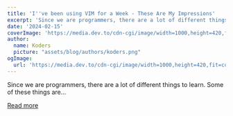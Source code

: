 ```yaml
---
title: 'I''ve been using VIM for a Week - These Are My Impressions'
excerpt: 'Since we are programmers, there are a lot of different things to learn. Some of these things are...'
date: '2024-02-15'
coverImage: 'https://media.dev.to/cdn-cgi/image/width=1000,height=420,fit=cover,gravity=auto,format=auto/https%3A%2F%2Fdev-to-uploads.s3.amazonaws.com%2Fuploads%2Farticles%2F6uzct5mkc2235xpmq4pv.jpg'
author:
  name: Koders
  picture: "assets/blog/authors/koders.png"
ogImage:
  url: 'https://media.dev.to/cdn-cgi/image/width=1000,height=420,fit=cover,gravity=auto,format=auto/https%3A%2F%2Fdev-to-uploads.s3.amazonaws.com%2Fuploads%2Farticles%2F6uzct5mkc2235xpmq4pv.jpg'
---
```


Since we are programmers, there are a lot of different things to learn. Some of these things are...

[Read more](https://dev.to/lucaschitolina/ive-been-using-vim-for-a-week-these-are-my-impressions-3n2d)
